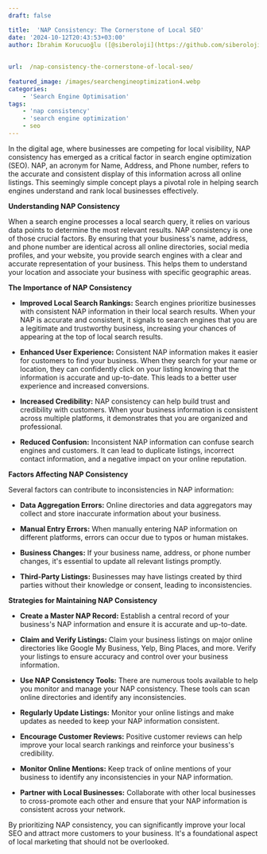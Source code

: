 ```yaml
---
draft: false

title:  'NAP Consistency: The Cornerstone of Local SEO'
date: '2024-10-12T20:43:53+03:00'
author: İbrahim Korucuoğlu ([@siberoloji](https://github.com/siberoloji))
 
 
url:  /nap-consistency-the-cornerstone-of-local-seo/
 
featured_image: /images/searchengineoptimization4.webp
categories:
    - 'Search Engine Optimisation'
tags:
    - 'nap consistency'
    - 'search engine optimization'
    - seo
---
```



In the digital age, where businesses are competing for local visibility, NAP consistency has emerged as a critical factor in search engine optimization (SEO). NAP, an acronym for Name, Address, and Phone number, refers to the accurate and consistent display of this information across all online listings. This seemingly simple concept plays a pivotal role in helping search engines understand and rank local businesses effectively.



**Understanding NAP Consistency**



When a search engine processes a local search query, it relies on various data points to determine the most relevant results. NAP consistency is one of those crucial factors. By ensuring that your business's name, address, and phone number are identical across all online directories, social media profiles, and your website, you provide search engines with a clear and accurate representation of your business. This helps them to understand your location and associate your business with specific geographic areas.



**The Importance of NAP Consistency**


* **Improved Local Search Rankings:** Search engines prioritize businesses with consistent NAP information in their local search results. When your NAP is accurate and consistent, it signals to search engines that you are a legitimate and trustworthy business, increasing your chances of appearing at the top of local search results.

* **Enhanced User Experience:** Consistent NAP information makes it easier for customers to find your business. When they search for your name or location, they can confidently click on your listing knowing that the information is accurate and up-to-date. This leads to a better user experience and increased conversions.

* **Increased Credibility:** NAP consistency can help build trust and credibility with customers. When your business information is consistent across multiple platforms, it demonstrates that you are organized and professional.

* **Reduced Confusion:** Inconsistent NAP information can confuse search engines and customers. It can lead to duplicate listings, incorrect contact information, and a negative impact on your online reputation.




**Factors Affecting NAP Consistency**



Several factors can contribute to inconsistencies in NAP information:


* **Data Aggregation Errors:** Online directories and data aggregators may collect and store inaccurate information about your business.

* **Manual Entry Errors:** When manually entering NAP information on different platforms, errors can occur due to typos or human mistakes.

* **Business Changes:** If your business name, address, or phone number changes, it's essential to update all relevant listings promptly.

* **Third-Party Listings:** Businesses may have listings created by third parties without their knowledge or consent, leading to inconsistencies.




**Strategies for Maintaining NAP Consistency**


* **Create a Master NAP Record:** Establish a central record of your business's NAP information and ensure it is accurate and up-to-date.

* **Claim and Verify Listings:** Claim your business listings on major online directories like Google My Business, Yelp, Bing Places, and more. Verify your listings to ensure accuracy and control over your business information.

* **Use NAP Consistency Tools:** There are numerous tools available to help you monitor and manage your NAP consistency. These tools can scan online directories and identify any inconsistencies.

* **Regularly Update Listings:** Monitor your online listings and make updates as needed to keep your NAP information consistent.

* **Encourage Customer Reviews:** Positive customer reviews can help improve your local search rankings and reinforce your business's credibility.

* **Monitor Online Mentions:** Keep track of online mentions of your business to identify any inconsistencies in your NAP information.

* **Partner with Local Businesses:** Collaborate with other local businesses to cross-promote each other and ensure that your NAP information is consistent across your network.




By prioritizing NAP consistency, you can significantly improve your local SEO and attract more customers to your business. It's a foundational aspect of local marketing that should not be overlooked.
